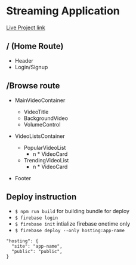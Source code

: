 # Streaming Application

 [Live Project link](https://streaming-app.web.app/)

## / (Home Route)
 - Header
 - Login/Signup
## /Browse route
 - MainVideoContainer
   - VideoTitle
   - BackgroundVideo
    - VolumeControl

 - VideoListsContainer  
   - PopularVideoList
     - n * VideoCard
   - TrendingVideoList
     - n * VideoCard
 - Footer     

 ## Deploy instruction
  - `$ npm run build` for building bundle for deploy
  - `$ firebase login`
  - `$ firebase init` intialize firebase onetime only
  - `$ firebase deploy --only hosting:app-name` 
  ```
  "hosting": {
    "site": "app-name",
    "public": "public",
  }
```